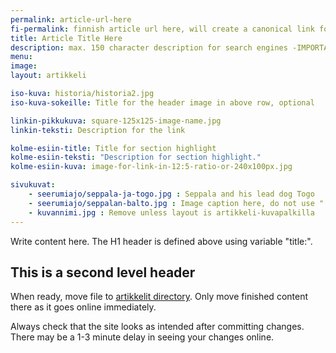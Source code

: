 ```yaml
---
permalink: article-url-here
fi-permalink: finnish article url here, will create a canonical link for google
title: Article Title Here
description: max. 150 character description for search engines -IMPORTANT-
menu: 
image:
layout: artikkeli

iso-kuva: historia/historia2.jpg
iso-kuva-sokeille: Title for the header image in above row, optional

linkin-pikkukuva: square-125x125-image-name.jpg
linkin-teksti: Description for the link

kolme-esiin-title: Title for section highlight
kolme-esiin-teksti: "Description for section highlight."
kolme-esiin-kuva: image-for-link-in-12:5-ratio-or-240x100px.jpg

sivukuvat:
    - seerumiajo/seppala-ja-togo.jpg : Seppala and his lead dog Togo
    - seerumiajo/seppalan-balto.jpg : Image caption here, do not use ":"
    - kuvannimi.jpg : Remove unless layout is artikkeli-kuvapalkilla 
---
```


Write content here. The H1 header is defined above using variable "title:".

## This is a second level header

When ready, move file to [artikkelit directory](../artikkelit). Only move finished content there as it goes online
 immediately. 

Always check that the site looks as intended after committing changes. There may be a 1-3 minute 
delay in seeing your changes online.
